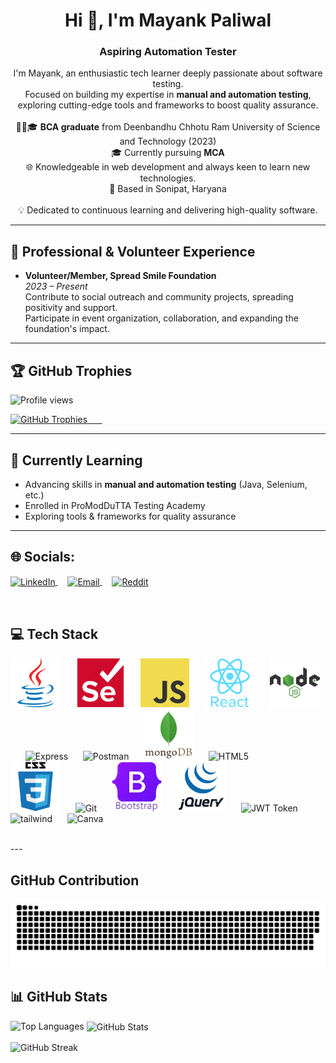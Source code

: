 <h1 align="center">Hi 👋, I'm Mayank Paliwal</h1>
<h3 align="center">Aspiring Automation Tester</h3>

<p align="center">
  I'm Mayank, an enthusiastic tech learner deeply passionate about software testing.<br>
  Focused on building my expertise in <b>manual and automation testing</b>, exploring cutting-edge tools and frameworks to boost quality assurance.<br>
  <br>
  👨🏼🎓 <b>BCA graduate</b> from Deenbandhu Chhotu Ram University of Science and Technology (2023)<br>
  🎓 Currently pursuing <b>MCA</b><br>
  🌐 Knowledgeable in web development and always keen to learn new technologies.<br>
  📍 Based in Sonipat, Haryana<br>
  <br>
  💡 Dedicated to continuous learning and delivering high-quality software.
</p>

---

<h2 align="left">👥 Professional & Volunteer Experience</h2>

<ul>
  <li>
    <b>Volunteer/Member, Spread Smile Foundation</b> <br>
    <i>2023 – Present</i><br>
    Contribute to social outreach and community projects, spreading positivity and support.<br>
    Participate in event organization, collaboration, and expanding the foundation's impact.
  </li>
</ul>

---

<h2 align="left">🏆 GitHub Trophies</h2>
<p align="left">
  <img src="https://komarev.com/ghpvc/?username=mayankpaliwal09&label=Profile%20views&color=0e75b6&style=flat" alt="Profile views" />
</p>
<p align="left">
  <a href="https://github.com/ryo-ma/github-profile-trophy">
    <img src="https://github-profile-trophy.vercel.app/?username=mayankpaliwal09&theme=juicyfresh"  alt="GitHub Trophies" height="1200" width="1200"/>  &nbsp;&nbsp;&nbsp;&nbsp;&nbsp;
  </a>
</p>

---

<h2 align="left">🌱 Currently Learning</h2>

- Advancing skills in **manual and automation testing** (Java, Selenium, etc.)
- Enrolled in ProModDuTTA Testing Academy
- Exploring tools & frameworks for quality assurance

---
<h2 align="left">🌐 Socials:</h2>
<p align="left">
  <a href="https://linkedin.com/in/mayank-paliwal-190390334" target="_blank">
    <img align="center" src="https://raw.githubusercontent.com/rahuldkjain/github-profile-readme-generator/master/src/images/icons/Social/linked-in-alt.svg" alt="LinkedIn" height="34" width="40" style="object-fit:contain;vertical-align:middle;"/>
  </a>&nbsp;&nbsp;&nbsp;
  
  <a href="mailto:hunnypaliwal09@gmail.com" target="_blank">
    <img align="center" src="https://cdn-icons-png.flaticon.com/512/732/732200.png" alt="Email" height="38" width="40" style="object-fit:contain;vertical-align:middle;"/>
  </a>&nbsp;&nbsp;&nbsp;
  
  <a href="https://www.reddit.com/user/mayankpaliwal09" target="_blank">
    <img align="center" src="https://raw.githubusercontent.com/rahuldkjain/github-profile-readme-generator/master/src/images/icons/Social/reddit.svg" alt="Reddit" height="38" width="40" style="object-fit:contain;vertical-align:middle;"/>
  </a>
</p>





<br/>


<h2 align="left">💻 Tech Stack</h2>
<p align="left">
  <img src="https://raw.githubusercontent.com/devicons/devicon/master/icons/java/java-original.svg" alt="Java" width="80" height="80"/>&nbsp;&nbsp;&nbsp;&nbsp;&nbsp;
  <img src="https://raw.githubusercontent.com/devicons/devicon/master/icons/selenium/selenium-original.svg" alt="Selenium" width="80" height="80"/>&nbsp;&nbsp;&nbsp;&nbsp;&nbsp;
  <img src="https://raw.githubusercontent.com/devicons/devicon/master/icons/javascript/javascript-original.svg" alt="JavaScript" width="80" height="80"/>&nbsp;&nbsp;&nbsp;&nbsp;&nbsp;
  <img src="https://raw.githubusercontent.com/devicons/devicon/master/icons/react/react-original-wordmark.svg" alt="React" width="80" height="80"/>&nbsp;&nbsp;&nbsp;&nbsp;&nbsp;
  <img src="https://raw.githubusercontent.com/devicons/devicon/master/icons/nodejs/nodejs-original-wordmark.svg" alt="Node.js" width="80" height="80"/>&nbsp;&nbsp;&nbsp;&nbsp;&nbsp;
  <img src="https://user-gen-media-assets.s3.amazonaws.com/gpt4o_images/e85680c2-4d4a-4325-9ee7-d59daafebe3f.png" alt="Express" width="80" height="80" />&nbsp;&nbsp;&nbsp;&nbsp;&nbsp;
  <img src="https://www.vectorlogo.zone/logos/getpostman/getpostman-icon.svg" alt="Postman" width="80" height="80"/>&nbsp;&nbsp;&nbsp;&nbsp;&nbsp;
  <img src="https://raw.githubusercontent.com/devicons/devicon/master/icons/mongodb/mongodb-original-wordmark.svg" alt="MongoDB" width="80" height="80"/>&nbsp;&nbsp;&nbsp;&nbsp;&nbsp;
  <img src="https://www.w3.org/html/logo/downloads/HTML5_Logo_512.png" alt="HTML5" width="80" height="80"/>&nbsp;&nbsp;&nbsp;&nbsp;&nbsp;
  <br/>
  <img src="https://raw.githubusercontent.com/devicons/devicon/master/icons/css3/css3-original-wordmark.svg" alt="CSS3" width="80" height="80"/>&nbsp;&nbsp;&nbsp;&nbsp;&nbsp;
  <img src="https://www.vectorlogo.zone/logos/git-scm/git-scm-icon.svg" alt="Git" width="80" height="80"/>&nbsp;&nbsp;&nbsp;&nbsp;&nbsp;
   <img src="https://raw.githubusercontent.com/devicons/devicon/master/icons/bootstrap/bootstrap-original-wordmark.svg" alt="Bootstrap" width="80" height="80"/>&nbsp;&nbsp;&nbsp;&nbsp;&nbsp;
  <img src="https://raw.githubusercontent.com/devicons/devicon/master/icons/jquery/jquery-original-wordmark.svg" alt="jQuery" width="80" height="80"/>&nbsp;&nbsp;&nbsp;&nbsp;&nbsp;
  <img src="https://www.svgrepo.com/show/306280/jsonwebtokens.svg" alt="JWT Token" width="80" height="80"/>&nbsp;&nbsp;&nbsp;&nbsp;&nbsp;
  <img src="https://encrypted-tbn0.gstatic.com/images?q=tbn:ANd9GcTCTzqF8WN3P3IhRhQu19vkgKiMEXC7qcD93A&s" alt="tailwind" width="80" height="80"/>&nbsp;&nbsp;&nbsp;&nbsp;&nbsp;
  <img src="https://images.ctfassets.net/kftzwdyauwt9/7lqBnA8Gaz7fvmABCmlQ4x/6ce679925b23e96d410c8b5509480806/Canva.png?w=3840&q=90&fm=webp" alt="Canva" width="80" height="80"/>&nbsp;&nbsp;&nbsp;&nbsp;&nbsp;
</p>
<br/>
---
<h2 align="left">GitHub Contribution</h2>
<p align="center">
<!--   <img src="https://raw.githubusercontent.com/Mayankpaliwal09/Mayankpaliwal09/output/github-snake.svg" alt="GitHub Snake Animation"/> -->
  <img src="https://github.com/Mayankpaliwal09/Mayankpaliwal09/blob/output/github-snake-dark.svg" alt="GitHub Snake Animation" />
</p>





<h2 align="left">📊 GitHub Stats</h2>
<p><img align="left" src="https://github-readme-stats.vercel.app/api/top-langs?username=mayankpaliwal09&show_icons=true&locale=en&layout=compact" alt="Top Languages" /></p>
<p>&nbsp;<img align="center" src="https://github-readme-stats.vercel.app/api?username=mayankpaliwal09&show_icons=true&locale=en" alt="GitHub Stats" /></p>
<p><img align="center" src="https://streak-stats.demolab.com/?user=mayankpaliwal09" alt="GitHub Streak" /></p>


